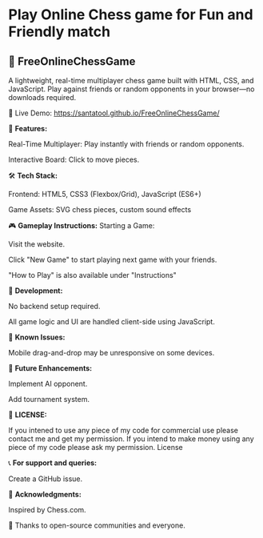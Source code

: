 # Play Online Chess game for Fun and Friendly match
## 🧩 FreeOnlineChessGame
A lightweight, real-time multiplayer chess game built with HTML, CSS, and JavaScript. Play against friends or random opponents in your browser—no downloads required.

🔗 Live Demo: https://santatool.github.io/FreeOnlineChessGame/

📌 **Features:**

Real-Time Multiplayer: Play instantly with friends or random opponents.

Interactive Board: Click to move pieces.


🛠️ **Tech Stack:**

Frontend: HTML5, CSS3 (Flexbox/Grid), JavaScript (ES6+)

Game Assets: SVG chess pieces, custom sound effects


🎮 **Gameplay Instructions:**
Starting a Game:

Visit the website.

Click "New Game" to start playing next game with your friends.

"How to Play" is also available under "Instructions"

🧪 **Development:**

No backend setup required.

All game logic and UI are handled client-side using JavaScript.


🐛 **Known Issues:**

Mobile drag-and-drop may be unresponsive on some devices.


🚀 **Future Enhancements:**

Implement AI opponent.

Add tournament system.



📄 **LICENSE:**

If you intened to use any piece of my code for commercial use please contact me and get my permission. If you intend to make money using any piece of my code please ask my permission.
License



📞 **For support and queries:**

Create a GitHub issue.


🙏 **Acknowledgments:**

Inspired by Chess.com.

🙏 Thanks to open-source communities and everyone.
